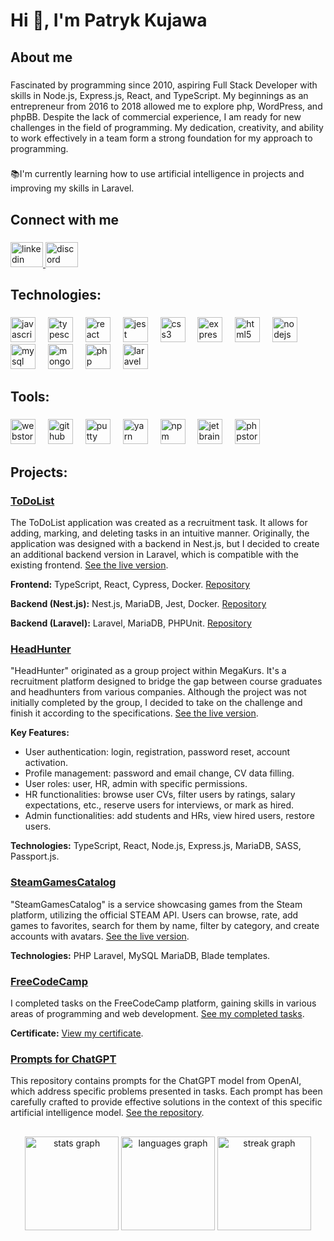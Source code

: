 <h1 align="left">Hi 👋, I'm Patryk Kujawa</h1>

###

<h2 align="left">About me</h2>

###

<p align="left">Fascinated by programming since 2010, aspiring Full Stack Developer with skills in Node.js, Express.js, React, and TypeScript. My beginnings as an entrepreneur from 2016 to 2018 allowed me to explore php, WordPress, and phpBB. Despite the lack of commercial experience, I am ready for new challenges in the field of programming. My dedication, creativity, and ability to work effectively in a team form a strong foundation for my approach to programming.</p>

###

<p align="left">📚I'm currently learning how to use artificial intelligence in projects and improving my skills in Laravel.</p>

###

<h2 align="left">Connect with me</h2>

###

<div align="left">
  <a href="https://linkedin.com/in/kujawapatryk" target="_blank">
    <img src="https://raw.githubusercontent.com/maurodesouza/profile-readme-generator/master/src/assets/icons/social/linkedin/default.svg" width="52" height="40" alt="linkedin logo"  />
  </a>
  <a href="https://discordapp.com/users/361220442876542978" target="_blank">
    <img src="https://raw.githubusercontent.com/maurodesouza/profile-readme-generator/master/src/assets/icons/social/discord/default.svg" width="52" height="40" alt="discord logo"  />
  </a>
</div>

###

<h2 align="left">Technologies:</h2>

###

<div align="left">
  <img src="https://cdn.jsdelivr.net/gh/devicons/devicon/icons/javascript/javascript-original.svg" height="40" alt="javascript logo"  />
  <img width="12" />
  <img src="https://cdn.jsdelivr.net/gh/devicons/devicon/icons/typescript/typescript-original.svg" height="40" alt="typescript logo"  />
  <img width="12" />
  <img src="https://cdn.jsdelivr.net/gh/devicons/devicon/icons/react/react-original.svg" height="40" alt="react logo"  />
  <img width="12" />
  <img src="https://cdn.jsdelivr.net/gh/devicons/devicon/icons/jest/jest-plain.svg" height="40" alt="jest logo"  />
  <img width="12" />
  <img src="https://cdn.jsdelivr.net/gh/devicons/devicon/icons/css3/css3-original.svg" height="40" alt="css3 logo"  />
  <img width="12" />
  <img src="https://cdn.jsdelivr.net/gh/devicons/devicon/icons/express/express-original.svg" height="40" alt="express logo"  />
  <img width="12" />
  <img src="https://cdn.jsdelivr.net/gh/devicons/devicon/icons/html5/html5-original.svg" height="40" alt="html5 logo"  />
  <img width="12" />
  <img src="https://cdn.jsdelivr.net/gh/devicons/devicon/icons/nodejs/nodejs-original.svg" height="40" alt="nodejs logo"  />
  <img width="12" />
  <img src="https://cdn.jsdelivr.net/gh/devicons/devicon/icons/mysql/mysql-original.svg" height="40" alt="mysql logo"  />
  <img width="12" />
  <img src="https://cdn.jsdelivr.net/gh/devicons/devicon/icons/mongodb/mongodb-original.svg" height="40" alt="mongodb logo"  />
  <img width="12" />
  <img src="https://cdn.jsdelivr.net/gh/devicons/devicon/icons/php/php-original.svg" height="40" alt="php logo"  />
  <img width="12" />
  <img src="https://cdn.jsdelivr.net/gh/devicons/devicon/icons/laravel/laravel-plain-wordmark.svg" height="40" alt="laravel logo"  />
</div>

###

<h2 align="left">Tools:</h2>

###

<div align="left">
  <img src="https://cdn.jsdelivr.net/gh/devicons/devicon/icons/webstorm/webstorm-original.svg" height="40" alt="webstorm logo"  />
  <img width="12" />
  <img src="https://cdn.jsdelivr.net/gh/devicons/devicon/icons/github/github-original.svg" height="40" alt="github logo"  />
  <img width="12" />
  <img src="https://cdn.jsdelivr.net/gh/devicons/devicon/icons/putty/putty-original.svg" height="40" alt="putty logo"  />
  <img width="12" />
  <img src="https://cdn.jsdelivr.net/gh/devicons/devicon/icons/yarn/yarn-original.svg" height="40" alt="yarn logo"  />
  <img width="12" />
  <img src="https://cdn.jsdelivr.net/gh/devicons/devicon/icons/npm/npm-original-wordmark.svg" height="40" alt="npm logo"  />
  <img width="12" />
  <img src="https://cdn.jsdelivr.net/gh/devicons/devicon/icons/jetbrains/jetbrains-original.svg" height="40" alt="jetbrains logo"  />
  <img width="12" />
  <img src="https://cdn.jsdelivr.net/gh/devicons/devicon/icons/phpstorm/phpstorm-original-wordmark.svg" height="40" alt="phpstorm logo"  />
</div>

###

<h2 align="left">Projects:</h2>

<div align="left">

  <h3><a href="https://github.com/kujawapatryk/toDoList_client" target="_blank">ToDoList</a></h3>
  <p>
    The ToDoList application was created as a recruitment task. It allows for adding, marking, and deleting tasks in an intuitive manner. Originally, the application was designed with a backend in Nest.js, but I decided to create an additional backend version in Laravel, which is compatible with the existing frontend.
    <a href="https://todo.heyweb.pl/" target="_blank">See the live version</a>.
  </p>
  <p><strong>Frontend:</strong> TypeScript, React, Cypress, Docker. <a href="https://github.com/kujawapatryk/toDoList_client" target="_blank">Repository</a></p>
  <p><strong>Backend (Nest.js):</strong> Nest.js, MariaDB, Jest, Docker. <a href="https://github.com/kujawapatryk/toDoList_server" target="_blank">Repository</a></p>
  <p><strong>Backend (Laravel):</strong> Laravel, MariaDB, PHPUnit. <a href="https://github.com/kujawapatryk/toDoList_server_laravel" target="_blank">Repository</a></p>

</div>


<h3><a href="https://github.com/kujawapatryk/HeadHunter_client" target="_blank">HeadHunter</a></h3>
<p>
  "HeadHunter" originated as a group project within MegaKurs. It's a recruitment platform designed to bridge the gap between course graduates and headhunters from various companies. Although the project was not initially completed by the group, I decided to take on the challenge and finish it according to the specifications.
  <a href="https://headhunter.heyweb.pl/" target="_blank">See the live version</a>.
</p>
<p>
  <strong>Key Features:</strong>
  <ul>
    <li>User authentication: login, registration, password reset, account activation.</li>
    <li>Profile management: password and email change, CV data filling.</li>
    <li>User roles: user, HR, admin with specific permissions.</li>
    <li>HR functionalities: browse user CVs, filter users by ratings, salary expectations, etc., reserve users for interviews, or mark as hired.</li>
    <li>Admin functionalities: add students and HRs, view hired users, restore users.</li>
  </ul>
</p>
<p><strong>Technologies:</strong> TypeScript, React, Node.js, Express.js, MariaDB, SASS, Passport.js.</p>


<h3><a href="https://github.com/kujawapatryk/SteamGamesCatalog" target="_blank">SteamGamesCatalog</a></h3>
<p>
  "SteamGamesCatalog" is a service showcasing games from the Steam platform, utilizing the official STEAM API. Users can browse, rate, add games to favorites, search for them by name, filter by category, and create accounts with avatars.
  <a href="https://gamescatalog.heyweb.pl/" target="_blank">See the live version</a>.
</p>
<p><strong>Technologies:</strong> PHP Laravel, MySQL MariaDB, Blade templates.</p>


<h3><a href="https://www.freecodecamp.org/Patryk_Kujawa" target="_blank">FreeCodeCamp</a></h3>
<p>
  I completed tasks on the FreeCodeCamp platform, gaining skills in various areas of programming and web development.
  <a href="https://www.freecodecamp.org/Patryk_Kujawa" target="_blank">See my completed tasks</a>.
</p>
<p>
  <strong>Certificate:</strong> <a href="https://www.freecodecamp.org/Patryk_Kujawa" target="_blank">View my certificate</a>.
</p>

<h3><a href="LINK_TO_REPOSITORY_AI" target="_blank">Prompts for ChatGPT</a></h3>
<p>
  This repository contains prompts for the ChatGPT model from OpenAI, which address specific problems presented in tasks. Each prompt has been carefully crafted to provide effective solutions in the context of this specific artificial intelligence model.
  <a href="LINK_TO_REPOSITORY_AI" target="_blank">See the repository</a>.
</p>


<h2 align="left"></h2>

###

<div align="center">
  <img src="https://github-readme-stats.vercel.app/api?username=kujawapatryk&hide_title=false&hide_rank=true&show_icons=true&include_all_commits=true&count_private=true&disable_animations=false&theme=dracula&locale=en&hide_border=false&order=1" height="150" alt="stats graph"  />
  <img src="https://github-readme-stats.vercel.app/api/top-langs?username=kujawapatryk&locale=en&hide_title=false&layout=compact&card_width=320&langs_count=5&theme=dracula&hide_border=false&order=2" height="150" alt="languages graph"  />
  <img src="https://streak-stats.demolab.com?user=kujawapatryk&locale=en&mode=daily&theme=dracula&hide_border=false&border_radius=5&order=3" height="150" alt="streak graph"  />
</div>

###
